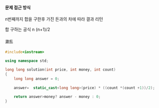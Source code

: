 #### 문제 접근 방식

n번째까지 합을 구한후 가진 돈과의 차에 따라 결과 리턴

합 구하는 공식 n (n+1)/2

#### 코드

```c++
#include<iostream>

using namespace std;

long long solution(int price, int money, int count)
{
    long long answer = 0;
    
    answer=  static_cast<long long>(price) * ((count *(count +1))/2);
    
    return answer>money? answer - money : 0;
}
```

